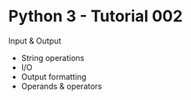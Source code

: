 # Python 3 - Tutorial 002

Input & Output
  - String operations
  - I/O
  - Output formatting
  - Operands & operators
